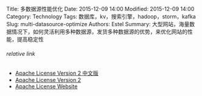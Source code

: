 Title: 多数据源性能优化
Date: 2015-12-09 14:00
Modified: 2015-12-09 14:00
Category: Technology
Tags: 数据库，kv，搜索引擎，hadoop，storm，kafka
Slug: multi-datasource-optimize 
Authors: Estel
Summary: 大型网站，海量数据情况下，如何灵活利用多种数据源，发货多种数据源的优势，来优化网站的性能，提高稳定性


###### relative link
- [Apache License Version 2 中文版](http://www.apache.org/licenses/LICENSE-2.0)
- [Apache License Version 2](http://www.apache.org/licenses/LICENSE-2.0)
- [Apache License Website](http://www.apache.org/licenses/)
